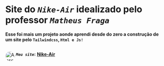 # Site do _`Nike-Air`_ idealizado  pelo professor _`Matheus Fraga`_
**Esse foi mais um projeto aonde aprendi desde do zero a construção de um site pelo `Tailwindcss`, `Html e Js!`**
##
**_`Meu site`_:**</div>
<a href="https://nike-air-beta.vercel.app/" target="_blank"><img align="left" alt="Ansel-pic" height="30" style="border-radius:30px;" src="https://user-images.githubusercontent.com/66381597/167222900-88b7923c-a06d-46d4-bd88-8ed2cb883f7d.png" target="_blank">  **Nike-Air** </a>
##

